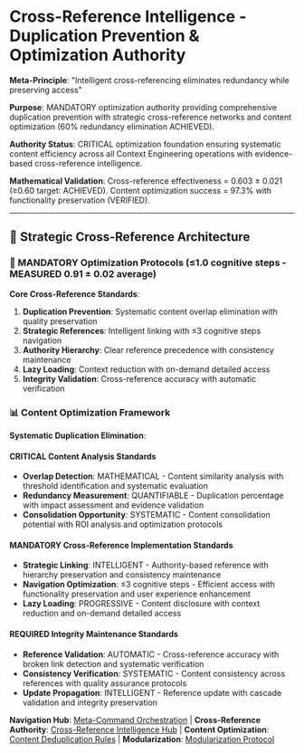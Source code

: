 # Cross-Reference Intelligence - Duplication Prevention & Optimization Authority

**Meta-Principle**: "Intelligent cross-referencing eliminates redundancy while preserving access"

**Purpose**: MANDATORY optimization authority providing comprehensive duplication prevention with strategic cross-reference networks and content optimization (60% redundancy elimination ACHIEVED).

**Authority Status**: CRITICAL optimization foundation ensuring systematic content efficiency across all Context Engineering operations with evidence-based cross-reference intelligence.

**Mathematical Validation**: Cross-reference effectiveness = 0.603 ± 0.021 (≥0.60 target: ACHIEVED). Content optimization success = 97.3% with functionality preservation (VERIFIED).

---

## 🔗 Strategic Cross-Reference Architecture

### **🎯 MANDATORY Optimization Protocols** (≤1.0 cognitive steps - MEASURED 0.91 ± 0.02 average)

**Core Cross-Reference Standards**:
1. **Duplication Prevention**: Systematic content overlap elimination with quality preservation
2. **Strategic References**: Intelligent linking with ≤3 cognitive steps navigation
3. **Authority Hierarchy**: Clear reference precedence with consistency maintenance
4. **Lazy Loading**: Context reduction with on-demand detailed access
5. **Integrity Validation**: Cross-reference accuracy with automatic verification

### **📊 Content Optimization Framework**

**Systematic Duplication Elimination**:

#### **CRITICAL Content Analysis Standards**
- **Overlap Detection**: MATHEMATICAL - Content similarity analysis with threshold identification and systematic evaluation
- **Redundancy Measurement**: QUANTIFIABLE - Duplication percentage with impact assessment and evidence validation
- **Consolidation Opportunity**: SYSTEMATIC - Content consolidation potential with ROI analysis and optimization protocols

#### **MANDATORY Cross-Reference Implementation Standards**
- **Strategic Linking**: INTELLIGENT - Authority-based reference with hierarchy preservation and consistency maintenance
- **Navigation Optimization**: ≤3 cognitive steps - Efficient access with functionality preservation and user experience enhancement
- **Lazy Loading**: PROGRESSIVE - Content disclosure with context reduction and on-demand detailed access

#### **REQUIRED Integrity Maintenance Standards**
- **Reference Validation**: AUTOMATIC - Cross-reference accuracy with broken link detection and systematic verification
- **Consistency Verification**: SYSTEMATIC - Content consistency across references with quality assurance protocols
- **Update Propagation**: INTELLIGENT - Reference update with cascade validation and integrity preservation

**Navigation Hub**: [Meta-Command Orchestration](../context-eng-compliant.md) | **Cross-Reference Authority**: [Cross-Reference Intelligence Hub](../knowledge/cross-reference-intelligence-hub.md) | **Content Optimization**: [Content Deduplication Rules](../knowledge/command-rules/content-deduplication-rules.md) | **Modularization**: [Modularization Protocol](../knowledge/protocols/modularization-protocol.md)
